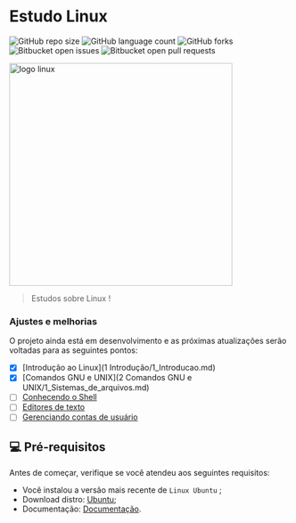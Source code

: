 # Estudo Linux

![GitHub repo size](https://img.shields.io/github/repo-size/iuricode/README-template?style=for-the-badge)
![GitHub language count](https://img.shields.io/github/languages/count/iuricode/README-template?style=for-the-badge)
![GitHub forks](https://img.shields.io/github/forks/iuricode/README-template?style=for-the-badge)
![Bitbucket open issues](https://img.shields.io/bitbucket/issues/iuricode/README-template?style=for-the-badge)
![Bitbucket open pull requests](https://img.shields.io/bitbucket/pr-raw/iuricode/README-template?style=for-the-badge)

<img src="https://github.com/user-attachments/assets/3be30049-d744-43ef-bcc6-44f828ad089c" alt="logo linux" width="400">

> Estudos sobre Linux !

### Ajustes e melhorias

O projeto ainda está em desenvolvimento e as próximas atualizações serão voltadas para as seguintes pontos:

- [x] [Introdução ao Linux](1 Introdução/1_Introducao.md)
- [x] [Comandos GNU e UNIX](2 Comandos GNU e UNIX/1_Sistemas_de_arquivos.md)
- [ ] [Conhecendo o Shell]()
- [ ] [Editores de texto]()
- [ ] [Gerenciando contas de usuário]()

## 💻 Pré-requisitos

Antes de começar, verifique se você atendeu aos seguintes requisitos:

- Você instalou a versão mais recente de `Linux Ubuntu` ;
- Download distro: [Ubuntu](https://ubuntu.com/download/desktop);
- Documentação: [Documentação](https://docs.kernel.org/).


